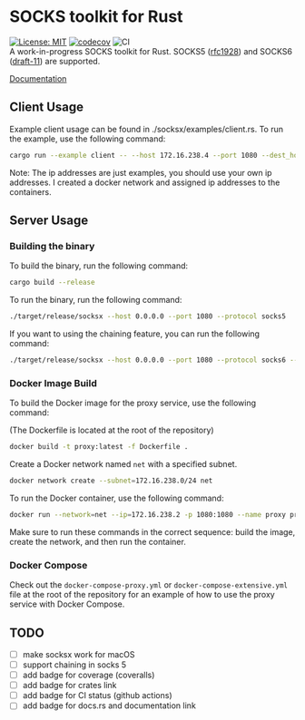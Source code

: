 # SOCKS toolkit for Rust
[![License: MIT](https://img.shields.io/github/license/onnovalkering/socksx.svg)](https://github.com/onnovalkering/socksx/blob/master/LICENSE)
[![codecov](https://codecov.io/github/anmolbhatia05/socksx/graph/badge.svg?token=FG143DXU0Y)](https://codecov.io/github/anmolbhatia05/socksx)
![CI](https://github.com/anmolbhatia05/socksx/actions/workflows/ci.yml/badge.svg)   
A work-in-progress SOCKS toolkit for Rust. SOCKS5 ([rfc1928](https://tools.ietf.org/html/rfc1928)) and SOCKS6 ([draft-11](https://tools.ietf.org/html/draft-olteanu-intarea-socks-6-11)) are supported.

[Documentation](https://docs.rs/socksx/latest)

## Client Usage
Example client usage can be found in ./socksx/examples/client.rs. To run the example, use the following command:
```bash
cargo run --example client -- --host 172.16.238.4 --port 1080 --dest_host 172.16.238.5 --dest_port 12345 --src_port 12346
```
Note: The ip addresses are just examples, you should use your own ip addresses. I created a docker network and assigned
ip addresses to the containers.

## Server Usage
### Building the binary
To build the binary, run the following command:
```bash
cargo build --release
```

To run the binary, run the following command:
```bash
./target/release/socksx --host 0.0.0.0 --port 1080 --protocol socks5
```

If you want to using the chaining feature, you can run the following command:
```bash
./target/release/socksx --host 0.0.0.0 --port 1080 --protocol socks6 --chain socks6://145.10.0.1:1080
```

### Docker Image Build

To build the Docker image for the proxy service, use the following command:

(The Dockerfile is located at the root of the repository)
```bash
docker build -t proxy:latest -f Dockerfile .
```

Create a Docker network named `net` with a specified subnet.

```bash
docker network create --subnet=172.16.238.0/24 net
```

To run the Docker container, use the following command:

```bash
docker run --network=net --ip=172.16.238.2 -p 1080:1080 --name proxy proxy:latest --host 0.0.0.0 --port 1080
```

Make sure to run these commands in the correct sequence: build the image, create the network, and then run the container.

### Docker Compose
Check out the `docker-compose-proxy.yml` or `docker-compose-extensive.yml` file at the root of the repository for an example of how to use the proxy service with Docker Compose.



## TODO
- [ ] make socksx work for macOS
- [ ] support chaining in socks 5
- [ ] add badge for coverage (coveralls)
- [ ] add badge for crates link 
- [ ] add badge for CI status (github actions)
- [ ] add badge for docs.rs and documentation link